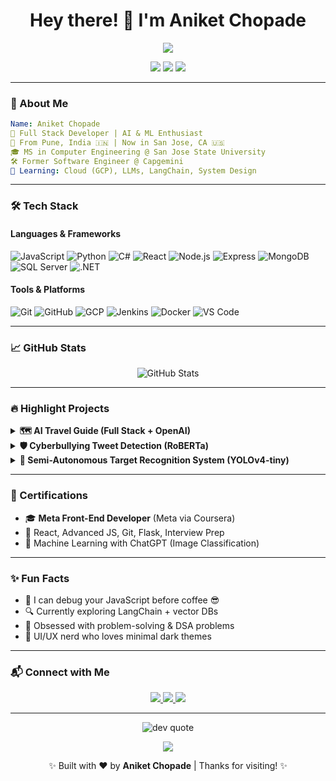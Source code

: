 <h1 align="center">Hey there! 👋 I'm Aniket Chopade</h1>
<p align="center">
  <img src="https://readme-typing-svg.herokuapp.com/?lines=Full-Stack+Developer;AI+&+ML+Enthusiast;Creative+Problem+Solver;Lifelong+Learner;Let's+Build+Something+Cool+Together!&center=true&width=500&height=45&color=F7F7F7&background=1A1B27">
</p>

<p align="center">
  <img src="https://img.shields.io/badge/Location-San%20Jose,%20CA-181717?style=flat&logo=googlemaps&logoColor=white">
  <img src="https://img.shields.io/badge/Working%20on-AI%20%26%20FullStack%20Projects-0d1117?style=flat&logo=github&logoColor=white">
  <img src="https://img.shields.io/badge/Portfolio-Aniket%20Chopade-000000?style=flat&logo=vercel&logoColor=white">
</p>

---

### 🌌 About Me

```yaml
Name: Aniket Chopade
💼 Full Stack Developer | AI & ML Enthusiast
📍 From Pune, India 🇮🇳 | Now in San Jose, CA 🇺🇸
🎓 MS in Computer Engineering @ San Jose State University
🛠️ Former Software Engineer @ Capgemini
🌱 Learning: Cloud (GCP), LLMs, LangChain, System Design
```

---

### 🛠️ Tech Stack

#### Languages & Frameworks  
![JavaScript](https://img.shields.io/badge/-JavaScript-F7DF1E?style=flat&logo=javascript&logoColor=black)
![Python](https://img.shields.io/badge/-Python-3776AB?style=flat&logo=python)
![C#](https://img.shields.io/badge/-C%23-239120?style=flat&logo=c-sharp)
![React](https://img.shields.io/badge/-React-61DAFB?style=flat&logo=react)
![Node.js](https://img.shields.io/badge/-Node.js-339933?style=flat&logo=node.js)
![Express](https://img.shields.io/badge/-Express.js-000000?style=flat&logo=express)
![MongoDB](https://img.shields.io/badge/-MongoDB-47A248?style=flat&logo=mongodb)
![SQL Server](https://img.shields.io/badge/-SQL%20Server-CC2927?style=flat&logo=microsoftsqlserver)
![.NET](https://img.shields.io/badge/-.NET-512BD4?style=flat&logo=dotnet)

#### Tools & Platforms  
![Git](https://img.shields.io/badge/-Git-F05032?style=flat&logo=git)
![GitHub](https://img.shields.io/badge/-GitHub-181717?style=flat&logo=github)
![GCP](https://img.shields.io/badge/-GCP-4285F4?style=flat&logo=googlecloud)
![Jenkins](https://img.shields.io/badge/-Jenkins-D24939?style=flat&logo=jenkins)
![Docker](https://img.shields.io/badge/-Docker-2496ED?style=flat&logo=docker)
![VS Code](https://img.shields.io/badge/-VS%20Code-007ACC?style=flat&logo=visualstudiocode)

---

### 📈 GitHub Stats

<p align="center">
  <img src="https://github-readme-stats.vercel.app/api?username=aniket0411&show_icons=true&theme=tokyonight&include_all_commits=true&count_private=true" alt="GitHub Stats" />
</p>

---

### 🔥 Highlight Projects

<details>
  <summary><b>🗺️ AI Travel Guide (Full Stack + OpenAI)</b></summary>

- Built a smart planner that generates itineraries with ChatGPT API  
- Used React, Node, Express, MongoDB  
- Email system for sharing plans  
- [🌐 Live Demo](https://aniket-chopade.vercel.app) | [📁 Code](https://github.com/aniket0411/AI-Travel-Guide)

</details>

<details>
  <summary><b>🛡️ Cyberbullying Tweet Detection (RoBERTa)</b></summary>

- Classified 50K+ tweets into categories using NLP + ML  
- Achieved 87% accuracy with RoBERTa  
- Explored multilingual and real-time tweet detection  
- [📁 Code](https://github.com/aniket0411/Cyberbullying-Detection)

</details>

<details>
  <summary><b>🔫 Semi-Autonomous Target Recognition System (YOLOv4-tiny)</b></summary>

- Raspberry Pi + CV + Object Detection  
- Real-time target tracking + remote control system  
- Used OpenCV, Python, YOLOv4-tiny  
- [📁 Code](https://github.com/aniket0411/Semi-Autonomous-Targeting)

</details>

---

### 📜 Certifications

- 🎓 **Meta Front-End Developer** (Meta via Coursera)  
- 📘 React, Advanced JS, Git, Flask, Interview Prep  
- 🤖 Machine Learning with ChatGPT (Image Classification)

---

### ✨ Fun Facts

- 💬 I can debug your JavaScript before coffee 😎  
- 🔍 Currently exploring LangChain + vector DBs  
- 🧩 Obsessed with problem-solving & DSA problems  
- 🎨 UI/UX nerd who loves minimal dark themes  

---

### 📬 Connect with Me

<p align="center">
  <a href="https://linkedin.com/in/aniket0411">
    <img src="https://img.shields.io/badge/LinkedIn-Aniket%20Chopade-blue?style=flat&logo=linkedin">
  </a>
  <a href="mailto:ani.chopade0411@gmail.com">
    <img src="https://img.shields.io/badge/Gmail-Contact%20Me-red?style=flat&logo=gmail&logoColor=white">
  </a>
  <a href="https://aniket-chopade.vercel.app">
    <img src="https://img.shields.io/badge/Portfolio-Click%20Here-000000?style=flat&logo=vercel">
  </a>
</p>

---

<p align="center">
  <img src="https://quotes-github-readme.vercel.app/api?type=horizontal&theme=dark" alt="dev quote">
</p>

<p align="center">
  <img src="https://readme-typing-svg.herokuapp.com?font=Fira+Code&size=24&pause=1000&color=F5F5F5&background=000000&center=true&vCenter=true&width=600&lines=Set+Sail+for+the+Grand+Line+of+Code!+%F0%9F%8F%88%F0%9F%94%A5;I'm+gonna+be+the+King+of+Developers!+%F0%9F%8F%B3%EF%B8%8F%E2%9C%A8" />
</p>

<p align="center">✨ Built with ❤️ by <strong>Aniket Chopade</strong> | Thanks for visiting! ✨</p>
